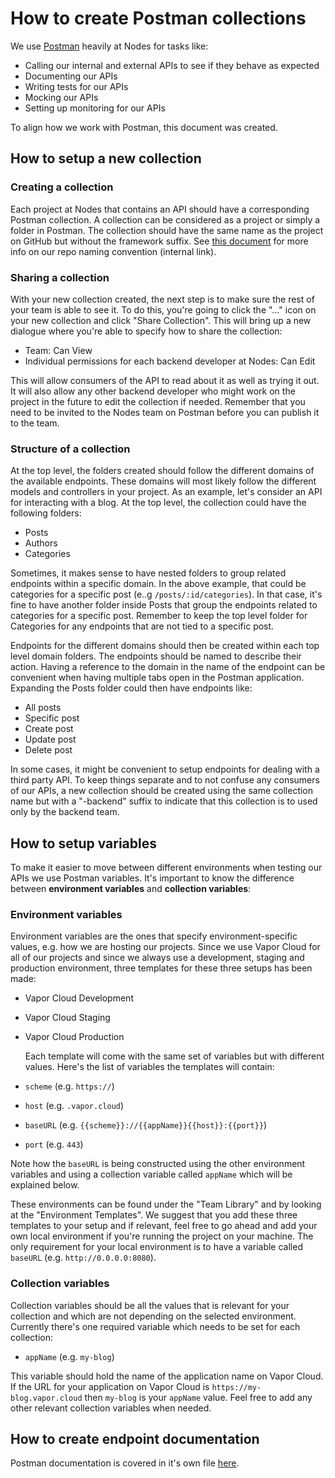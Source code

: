 # How to create Postman collections

We use [Postman](https://www.getpostman.com/) heavily at Nodes for tasks like:

- Calling our internal and external APIs to see if they behave as expected
- Documenting our APIs
- Writing tests for our APIs
- Mocking our APIs
- Setting up monitoring for our APIs

To align how we work with Postman, this document was created.

## How to setup a new collection

### Creating a collection

Each project at Nodes that contains an API should have a corresponding Postman collection. A collection can be considered as a project or simply a folder in Postman. The collection should have the same name as  the project on GitHub but without the framework suffix. See [this document](https://github.com/nodes-projects/readme/blob/master/general/new-repository.md) for more info on our repo naming convention (internal link).

### Sharing a collection

With your new collection created, the next step is to make sure the rest of your team is able to see it. To do this, you're going to click the "…" icon on your new collection and click "Share Collection". This will bring up a new dialogue where you're able to specify how to share the collection:

- Team: Can View
- Individual permissions for each backend developer at Nodes: Can Edit

This will allow consumers of the API to read about it as well as trying it out. It will also allow any other backend developer who might work on the project in the future to edit the collection if needed. Remember that you need to be invited to the Nodes team on Postman before you can publish it to the team.

### Structure of a collection

At the top level, the folders created should follow the different domains of the available endpoints. These domains will most likely follow the different models and controllers in your project. As an example, let's consider an API for interacting with a blog. At the top level, the collection could have the following folders:

- Posts
- Authors
- Categories

Sometimes, it makes sense to have nested folders to group related endpoints within a specific domain. In the above example, that could be categories for a specific post (e..g `/posts/:id/categories`). In that case, it's fine to have another folder inside Posts that group the endpoints related to categories for a specific post. Remember to keep the top level folder for Categories for any endpoints that are not tied to a specific post.

Endpoints for the different domains should then be created within each top level domain folders. The endpoints should be named to describe their action. Having a reference to the domain in the name of the endpoint can be convenient when having multiple tabs open in the Postman application. Expanding the Posts folder could then have endpoints like:

- All posts
- Specific post
- Create post
- Update post
- Delete post

In some cases, it might be convenient to setup endpoints for dealing with a third party API. To keep things separate and to not confuse any consumers of our APIs, a new collection should be created using the same collection name but with a "-backend" suffix to indicate that this collection is to used only by the backend team.

## How to setup variables

To make it easier to move between different environments when testing our APIs we use Postman variables. It's important to know the difference between **environment variables** and **collection variables**:

### Environment variables

Environment variables are the ones that specify environment-specific values, e.g. how we are hosting our projects. Since we use Vapor Cloud for all of our projects and since we always use a development, staging and production environment, three templates for these three setups has been made:

- Vapor Cloud Development

- Vapor Cloud Staging

- Vapor Cloud Production

  Each template will come with the same set of variables but with different values. Here's the list of variables the templates will contain:

- `scheme` (e.g. `https://`)

- `host` (e.g. `.vapor.cloud`)

- `baseURL` (e.g. `{{scheme}}://{{appName}}{{host}}:{{port}}`)

- `port` (e.g. `443`)

Note how the `baseURL` is being constructed using the other environment variables and using a collection variable called `appName` which will be explained below.

These environments can be found under the "Team Library" and by looking at the "Environment Templates". We suggest that you add these three templates to your setup and if relevant, feel free to go ahead and add your own local environment if you're running the project on your machine. The only requirement for your local environment is to have a variable called `baseURL` (e.g. `http://0.0.0.0:8080`).

### Collection variables

Collection variables should be all the values that is relevant for your collection and which are not depending on the selected environment. Currently there's one required variable which needs to be set for each collection:

- `appName` (e.g. `my-blog`)

This variable should hold the name of the application name on Vapor Cloud. If the URL for your application on Vapor Cloud is `https://my-blog.vapor.cloud` then `my-blog`  is your `appName` value. Feel free to add any other relevant collection variables when needed.

## How to create endpoint documentation

Postman documentation is covered in it's own file [here](https://github.com/nodes-vapor/readme/blob/master/Documentation/how-to-create-postman-documentation.md).